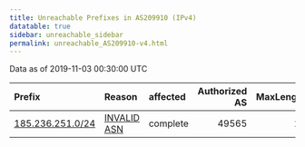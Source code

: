 ```yaml
---
title: Unreachable Prefixes in AS209910 (IPv4)
datatable: true
sidebar: unreachable_sidebar
permalink: unreachable_AS209910-v4.html
---
```


Data as of 2019-11-03 00:30:00 UTC


<div class="datatable-begin"></div>

| Prefix                                                     | Reason                                                                                                   | affected   |   Authorized AS |   MaxLength | Anchor                                         |   unreachable /24s |
|:-----------------------------------------------------------|:---------------------------------------------------------------------------------------------------------|:-----------|----------------:|------------:|:-----------------------------------------------|-------------------:|
| [185.236.251.0/24](https://stat.ripe.net/185.236.251.0/24) | [INVALID ASN](https://rpki-validator.ripe.net/announcement-preview?asn=AS209910&prefix=185.236.251.0/24) | complete   |           49565 |          22 | [RIPE](unreachable_RIPE_NCC_RPKI_Root-v4.html) |                  1 |

<div class="datatable-end"></div>